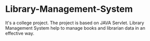 # Library-Management-System
It's a college project. The project is based on JAVA Servlet. Library Management System help to manage books and librarian data in an effective way.
